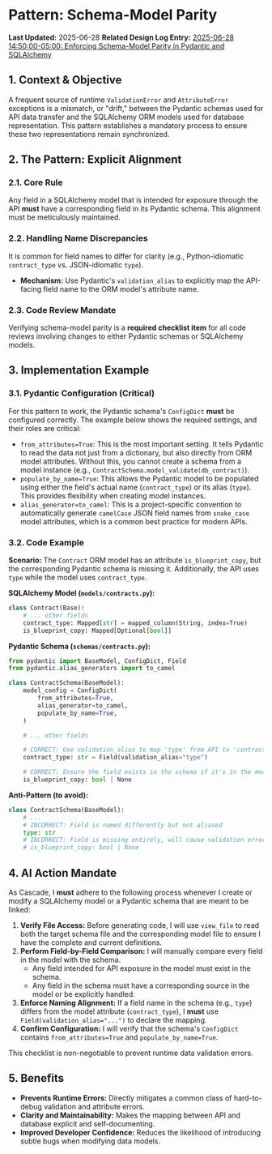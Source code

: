 # Pattern: Schema-Model Parity

**Last Updated:** 2025-06-28
**Related Design Log Entry:** [2025-06-28 14:50:00-05:00: Enforcing Schema-Model Parity in Pydantic and SQLAlchemy](../../meta/design-log.md#2025-06-28-145000-0500-enforcing-schema-model-parity-in-pydantic-and-sqlalchemy)

## 1. Context & Objective

A frequent source of runtime `ValidationError` and `AttributeError` exceptions is a mismatch, or "drift," between the Pydantic schemas used for API data transfer and the SQLAlchemy ORM models used for database representation. This pattern establishes a mandatory process to ensure these two representations remain synchronized.

## 2. The Pattern: Explicit Alignment

### 2.1. Core Rule

Any field in a SQLAlchemy model that is intended for exposure through the API **must** have a corresponding field in its Pydantic schema. This alignment must be meticulously maintained.

### 2.2. Handling Name Discrepancies

It is common for field names to differ for clarity (e.g., Python-idiomatic `contract_type` vs. JSON-idiomatic `type`).

*   **Mechanism:** Use Pydantic's `validation_alias` to explicitly map the API-facing field name to the ORM model's attribute name.

### 2.3. Code Review Mandate

Verifying schema-model parity is a **required checklist item** for all code reviews involving changes to either Pydantic schemas or SQLAlchemy models.

## 3. Implementation Example

### 3.1. Pydantic Configuration (Critical)

For this pattern to work, the Pydantic schema's `ConfigDict` **must** be configured correctly. The example below shows the required settings, and their roles are critical:

*   `from_attributes=True`: This is the most important setting. It tells Pydantic to read the data not just from a dictionary, but also directly from ORM model attributes. Without this, you cannot create a schema from a model instance (e.g., `ContractSchema.model_validate(db_contract)`).
*   `populate_by_name=True`: This allows the Pydantic model to be populated using either the field's actual name (`contract_type`) or its alias (`type`). This provides flexibility when creating model instances.
*   `alias_generator=to_camel`: This is a project-specific convention to automatically generate `camelCase` JSON field names from `snake_case` model attributes, which is a common best practice for modern APIs.

### 3.2. Code Example

**Scenario:** The `Contract` ORM model has an attribute `is_blueprint_copy`, but the corresponding Pydantic schema is missing it. Additionally, the API uses `type` while the model uses `contract_type`.

**SQLAlchemy Model (`models/contracts.py`):**
```python
class Contract(Base):
    # ... other fields
    contract_type: Mapped[str] = mapped_column(String, index=True)
    is_blueprint_copy: Mapped[Optional[bool]]
```

**Pydantic Schema (`schemas/contracts.py`):**
```python
from pydantic import BaseModel, ConfigDict, Field
from pydantic.alias_generators import to_camel

class ContractSchema(BaseModel):
    model_config = ConfigDict(
        from_attributes=True,
        alias_generator=to_camel,
        populate_by_name=True,
    )

    # ... other fields

    # CORRECT: Use validation_alias to map 'type' from API to 'contract_type' in model
    contract_type: str = Field(validation_alias="type")

    # CORRECT: Ensure the field exists in the schema if it's in the model
    is_blueprint_copy: bool | None
```

**Anti-Pattern (to avoid):**
```python
class ContractSchema(BaseModel):
    # ...
    # INCORRECT: Field is named differently but not aliased
    type: str
    # INCORRECT: Field is missing entirely, will cause validation errors
    # is_blueprint_copy: bool | None
```

## 4. AI Action Mandate

As Cascade, I **must** adhere to the following process whenever I create or modify a SQLAlchemy model or a Pydantic schema that are meant to be linked:

1.  **Verify File Access:** Before generating code, I will use `view_file` to read both the target schema file and the corresponding model file to ensure I have the complete and current definitions.
2.  **Perform Field-by-Field Comparison:** I will manually compare every field in the model with the schema.
    *   Any field intended for API exposure in the model must exist in the schema.
    *   Any field in the schema must have a corresponding source in the model or be explicitly handled.
3.  **Enforce Naming Alignment:** If a field name in the schema (e.g., `type`) differs from the model attribute (`contract_type`), I **must** use `Field(validation_alias="...")` to declare the mapping.
4.  **Confirm Configuration:** I will verify that the schema's `ConfigDict` contains `from_attributes=True` and `populate_by_name=True`.

This checklist is non-negotiable to prevent runtime data validation errors.

## 5. Benefits

*   **Prevents Runtime Errors:** Directly mitigates a common class of hard-to-debug validation and attribute errors.
*   **Clarity and Maintainability:** Makes the mapping between API and database explicit and self-documenting.
*   **Improved Developer Confidence:** Reduces the likelihood of introducing subtle bugs when modifying data models.
